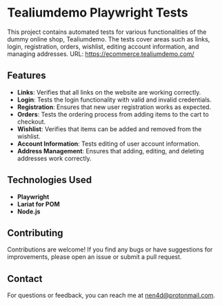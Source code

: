 # Tealiumdemo Playwright Tests
This project contains automated tests for various functionalities of the dummy online shop, Tealiumdemo. The tests cover areas such as links, login, registration, orders, wishlist, editing account information, and managing addresses.
URL: https://ecommerce.tealiumdemo.com/

## Features
- **Links**: Verifies that all links on the website are working correctly.
- **Login**: Tests the login functionality with valid and invalid credentials.
- **Registration**: Ensures that new user registration works as expected.
- **Orders**: Tests the ordering process from adding items to the cart to checkout.
- **Wishlist**: Verifies that items can be added and removed from the wishlist.
- **Account Information**: Tests editing of user account information.
- **Address Management**: Ensures that adding, editing, and deleting addresses work correctly.

## Technologies Used
- **Playwright**
- **Lariat for POM**
- **Node.js**

## Contributing
Contributions are welcome! If you find any bugs or have suggestions for improvements, please open an issue or submit a pull request.

## Contact
For questions or feedback, you can reach me at nen4d@protonmail.com.
